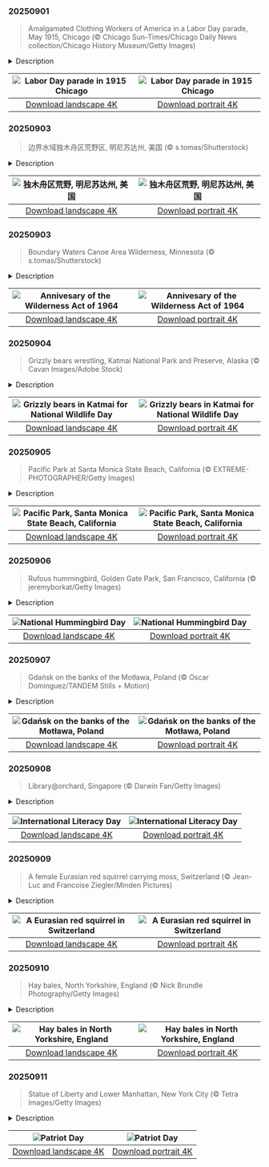 

### 20250901

> Amalgamated Clothing Workers of America in a Labor Day parade, May 1915, Chicago (© Chicago Sun-Times/Chicago Daily News collection/Chicago History Museum/Getty Images)

<details>
<summary>Description</summary>

> May 1915: Chicago buzzes with energy. Streetcars pass brick buildings, shop signs catch the morning light, and the city moves with purpose. But today, something different takes over the streets. The Amalgamated Clothing Workers of America, just months old, march in rows as sharp as the suits they craft. This isn't a quiet debut—it's a statement.
> 
> Formed by tailors and factory workers who broke away from more cautious unions, the Amalgamated brought together recent immigrants, skilled hands, and people tired of 14-hour shifts. In this parade, they're not behind machines—they're out front, holding banners high and showing what collective strength looks like.
> 
> Labor Day became a national holiday in 1894, but by 1915, it was still evolving—part celebration, part protest. Originally created to honor workers' contributions amid demands for fair wages, safer conditions, and shorter workdays, today, it's marked by barbecues, marches, sales, and one last summer break. It's a pause in the calendar that reminds us why time off matters—and a nod to those who keep the country moving.

</details>

| ![Labor Day parade in 1915 Chicago](https://cn.bing.com/th?id=OHR.LaborDayChicago_EN-US3947410593_UHD.jpg&pid=hp&w=400&h=224&rs=1&c=4) | ![Labor Day parade in 1915 Chicago](https://cn.bing.com/th?id=OHR.LaborDayChicago_EN-US3947410593_1080x1920.jpg&pid=hp&w=155&h=315&rs=1&c=4) |
|:---------:|:---------:|
| [Download landscape 4K](https://cn.bing.com/th?id=OHR.LaborDayChicago_EN-US3947410593_UHD.jpg) | [Download portrait 4K](https://cn.bing.com/th?id=OHR.LaborDayChicago_EN-US3947410593_1080x1920.jpg) |

### 20250903

> 边界水域独木舟区荒野区, 明尼苏达州, 美国 (© s.tomas/Shutterstock)

<details>
<summary>Description</summary>

> 这里是位于明尼苏达州东北部的边界水域独木舟荒野区。该区域跨越超过100万英亩，由相互连接的湖泊、河流和针叶林组成。这里的地貌由冰川雕琢的水道、岩石露头和茂密林地交织而成，为驼鹿、狼、鸥鸟及无数其他物种提供了理想栖息地。该地区拥有超过1200英里的皮划艇航线和2000多个露营地，为人们提供了难得的与自然亲密接触、享受宁静的机会。
> 
> 
> 
> 

</details>

| ![独木舟区荒野, 明尼苏达州, 美国](https://cn.bing.com/th?id=OHR.MinnesotaWaters_ZH-CN6078521418_UHD.jpg&pid=hp&w=400&h=224&rs=1&c=4) | ![独木舟区荒野, 明尼苏达州, 美国](https://cn.bing.com/th?id=OHR.MinnesotaWaters_ZH-CN6078521418_1080x1920.jpg&pid=hp&w=155&h=315&rs=1&c=4) |
|:---------:|:---------:|
| [Download landscape 4K](https://cn.bing.com/th?id=OHR.MinnesotaWaters_ZH-CN6078521418_UHD.jpg) | [Download portrait 4K](https://cn.bing.com/th?id=OHR.MinnesotaWaters_ZH-CN6078521418_1080x1920.jpg) |

### 20250903

> Boundary Waters Canoe Area Wilderness, Minnesota (© s.tomas/Shutterstock)

<details>
<summary>Description</summary>

> The Wilderness Act of 1964, passed 61 years ago today, established the legal definition of wilderness in the United States. Its purpose was to preserve areas 'where the earth and its community of life are untrammeled by man.' This landmark legislation created the National Wilderness Preservation System, protecting millions of acres from development, roads, and mechanized use.
> 
> Among the most iconic areas protected under this act is the Boundary Waters Canoe Area Wilderness in northeastern Minnesota. Spanning over one million acres, it is a vast expanse of interconnected lakes, rivers, and boreal forests. The landscape is a mosaic of glacially carved waterways, rocky outcrops, and dense woodlands, offering a haven for moose, wolves, loons, and countless other species. With over 1,200 miles of canoe routes and more than 2,000 campsites, it provides a rare opportunity for solitude and immersion in nature. The Wilderness Act laid the foundation for safeguarding places like the Boundary Waters, ensuring they remain wild and untouched for future generations to experience and cherish.
> 
> 

</details>

| ![Annivesary of the Wilderness Act of 1964](https://cn.bing.com/th?id=OHR.MinnesotaWaters_EN-US4282198656_UHD.jpg&pid=hp&w=400&h=224&rs=1&c=4) | ![Annivesary of the Wilderness Act of 1964](https://cn.bing.com/th?id=OHR.MinnesotaWaters_EN-US4282198656_1080x1920.jpg&pid=hp&w=155&h=315&rs=1&c=4) |
|:---------:|:---------:|
| [Download landscape 4K](https://cn.bing.com/th?id=OHR.MinnesotaWaters_EN-US4282198656_UHD.jpg) | [Download portrait 4K](https://cn.bing.com/th?id=OHR.MinnesotaWaters_EN-US4282198656_1080x1920.jpg) |

### 20250904

> Grizzly bears wrestling, Katmai National Park and Preserve, Alaska (© Cavan Images/Adobe Stock)

<details>
<summary>Description</summary>

> It's time to go wild—responsibly! Today is National Wildlife Day. Let's celebrate the incredible animals that roam, fly, swim, and slither across our planet. It's also a day to honor the work of wildlife sanctuaries, conservationists, and endangered species programs that protect our most vulnerable creatures.
> 
> Among the most iconic of these is the grizzly bear, a symbol of the American wilderness. Young grizzlies like these cubs in Alaska's Katmai National Park often 'play-fight' to build strength, sharpen skills, and establish social bonds. These heavyweight champs can weigh up to 900 pounds and still sprint faster than most humans (up to 35 mph). Once widespread across the western United States, grizzlies now primarily roam Alaska and parts of the Northern Rockies. National Wildlife Day reminds us that keeping their wild spaces safe is key to their survival—and ours. So today, let's honor the wild, protect what's precious, and maybe growl a little in solidarity.
> 
> 

</details>

| ![Grizzly bears in Katmai for National Wildlife Day](https://cn.bing.com/th?id=OHR.WrestlingBears_EN-US4338158114_UHD.jpg&pid=hp&w=400&h=224&rs=1&c=4) | ![Grizzly bears in Katmai for National Wildlife Day](https://cn.bing.com/th?id=OHR.WrestlingBears_EN-US4338158114_1080x1920.jpg&pid=hp&w=155&h=315&rs=1&c=4) |
|:---------:|:---------:|
| [Download landscape 4K](https://cn.bing.com/th?id=OHR.WrestlingBears_EN-US4338158114_UHD.jpg) | [Download portrait 4K](https://cn.bing.com/th?id=OHR.WrestlingBears_EN-US4338158114_1080x1920.jpg) |

### 20250905

> Pacific Park at Santa Monica State Beach, California (© EXTREME-PHOTOGRAPHER/Getty Images)

<details>
<summary>Description</summary>

> When the sun clocks out in streaks of orange, pink, and purple, Santa Monica goes from laid-back to lit up. Literally. With over 3 miles of sand, a historic pier, and the Pacific Coast Highway keeping things scenic, this beach is more than just a pretty shoreline. Let's start with the sand. Wide, clean, and ready for volleyball or just flopping down with a good book, it's ideal for sunbathers and sandcastle architects alike. And yes, 'Baywatch' was filmed along Santa Monica Bay. Feel free to run in slow motion.
> 
> Then there's the Santa Monica Pier. Built in 1909 and still standing tall on wooden legs, it's got an amusement park called Pacific Park, arcade, restaurants, and that famous solar-powered Ferris wheel. Up for more movement? The Marvin Braude Bike Trail, or the Strand, is a 22-mile bike path that zips right through the beach. Rent a cruiser and ride past rollerbladers, dog walkers, and tourists trying to juggle ice cream and selfies. Here, the surf is another draw. Beginners can catch their first wave here, while pros keep an eye on the swells farther out.
> 
> 

</details>

| ![Pacific Park, Santa Monica State Beach, California](https://cn.bing.com/th?id=OHR.SunsetPier_EN-US7261804528_UHD.jpg&pid=hp&w=400&h=224&rs=1&c=4) | ![Pacific Park, Santa Monica State Beach, California](https://cn.bing.com/th?id=OHR.SunsetPier_EN-US7261804528_1080x1920.jpg&pid=hp&w=155&h=315&rs=1&c=4) |
|:---------:|:---------:|
| [Download landscape 4K](https://cn.bing.com/th?id=OHR.SunsetPier_EN-US7261804528_UHD.jpg) | [Download portrait 4K](https://cn.bing.com/th?id=OHR.SunsetPier_EN-US7261804528_1080x1920.jpg) |

### 20250906

> Rufous hummingbird, Golden Gate Park, San Francisco, California (© jeremyborkat/Getty Images)

<details>
<summary>Description</summary>

> They fly backward, dive-bomb rivals, and travel farther than most road trippers. On National Hummingbird Day, meet the rufous hummingbird—photographed in Golden Gate Park, San Francisco, California. The bird, one of nine species in the genus Selasphorus, gets its name from its rusty, reddish-orange feathers. Males flash copper backs and red throat patches that shimmer in the sun. Females are more subdued but still carry streaks of rufous on their sides and tails.
> 
> They may look sweet, but these pollinators are known for their aggressive behavior, often chasing away not just other hummingbirds, but also bees and butterflies. At around 3 inches long, this nectar-seeker is a frequent flyer in the most literal sense. Each year, it migrates from Mexico to Alaska and back—a round-trip of up to 8,000 miles. That's one of the longest migrations relative to body size in the bird world. And here's the kicker: many return to the exact same gardens and feeders year after year.
> 
> Whether you're planting flowers, or peering through binoculars as one zips by, National Hummingbird Day is a good excuse to slow down and marvel at something tiny but mighty.

</details>

| ![National Hummingbird Day](https://cn.bing.com/th?id=OHR.RufousHummer_EN-US7346003108_UHD.jpg&pid=hp&w=400&h=224&rs=1&c=4) | ![National Hummingbird Day](https://cn.bing.com/th?id=OHR.RufousHummer_EN-US7346003108_1080x1920.jpg&pid=hp&w=155&h=315&rs=1&c=4) |
|:---------:|:---------:|
| [Download landscape 4K](https://cn.bing.com/th?id=OHR.RufousHummer_EN-US7346003108_UHD.jpg) | [Download portrait 4K](https://cn.bing.com/th?id=OHR.RufousHummer_EN-US7346003108_1080x1920.jpg) |

### 20250907

> Gdańsk on the banks of the Motława, Poland (© Oscar Dominguez/TANDEM Stills + Motion)

<details>
<summary>Description</summary>

> Where cobbled charm meets coastal cool, Gdańsk is a dynamic city in Poland's Pomorskie province. It is part of Tricity—a metropolitan area along the Gdańsk Bay that includes the neighboring coastal cities of Sopot and Gdynia, along with nearby towns. The city likely takes its name from 'Gdania,' an earlier name for the Motława river that runs through it.
> 
> The city originated as a Slavic fort in the late 10th century and was first recorded in 997, when it came under the early influence of the Polish state. Over the centuries, Gdańsk has experienced Polish, German, and independent rule, each leaving a mark on the region's identity. The Main City draws most visitors, especially to the lively promenade that runs along Ulica Długa (Long Street) and Długi Targ (Long Market). Flanked by decorative gates and lined with stately townhouses rebuilt in 17th-century style, this pedestrian stretch is steeped in charm. Once the ceremonial path for Polish royalty, it's now fondly known as the Royal Route. The path unfolds like a living museum, dotted with historic landmarks like the Highland Gate, Amber Museum, Uphagen's House, Main Town Hall, Neptune's Fountain, and the grand Artus Court.
> 
> 

</details>

| ![Gdańsk on the banks of the Motława, Poland](https://cn.bing.com/th?id=OHR.BlueGdansk_EN-US8032283831_UHD.jpg&pid=hp&w=400&h=224&rs=1&c=4) | ![Gdańsk on the banks of the Motława, Poland](https://cn.bing.com/th?id=OHR.BlueGdansk_EN-US8032283831_1080x1920.jpg&pid=hp&w=155&h=315&rs=1&c=4) |
|:---------:|:---------:|
| [Download landscape 4K](https://cn.bing.com/th?id=OHR.BlueGdansk_EN-US8032283831_UHD.jpg) | [Download portrait 4K](https://cn.bing.com/th?id=OHR.BlueGdansk_EN-US8032283831_1080x1920.jpg) |

### 20250908

> Library@orchard, Singapore (© Darwin Fan/Getty Images)

<details>
<summary>Description</summary>

> Read it and believe it—literacy changes everything. As a basic human right, literacy is a powerful tool that opens the door to greater freedoms and active global citizenship. Recognizing its far-reaching impact, International Literacy Day—observed each year on September 8 since 1967—serves as a reminder of how vital literacy is in building a better, more sustainable future for all. This year, the theme explores literacy in a digital age, where technology continues to reshape how people learn, communicate, and participate in society. As a result, digital engagement has become both a challenge and an opportunity.
> 
> Bringing this vision to life in a youth-centric urban setting, library@orchard at Orchard Gateway in Singapore, featured here, reflects a bold shift in how libraries engage with younger audiences. Spanning two visually distinct levels—The Studio and The Loft—this 18,000-square-foot space holds a curated collection of 100,000 items. Developed in collaboration with students and lecturers from Singapore Polytechnic, this library is a dynamic environment for learning, expression, and creative exploration in the heart of Orchard Road.
> 
> 

</details>

| ![International Literacy Day](https://cn.bing.com/th?id=OHR.OrchardLibrary_EN-US8095609746_UHD.jpg&pid=hp&w=400&h=224&rs=1&c=4) | ![International Literacy Day](https://cn.bing.com/th?id=OHR.OrchardLibrary_EN-US8095609746_1080x1920.jpg&pid=hp&w=155&h=315&rs=1&c=4) |
|:---------:|:---------:|
| [Download landscape 4K](https://cn.bing.com/th?id=OHR.OrchardLibrary_EN-US8095609746_UHD.jpg) | [Download portrait 4K](https://cn.bing.com/th?id=OHR.OrchardLibrary_EN-US8095609746_1080x1920.jpg) |

### 20250909

> A female Eurasian red squirrel carrying moss, Switzerland (© Jean-Luc and Francoise Ziegler/Minden Pictures)

<details>
<summary>Description</summary>

> Quick, clever, and always on the move—meet the Eurasian red squirrel, a leafy treetop resident found across much of Europe and Asia. While it prefers the shelter of forests, this agile creature easily adapts to gardens and parks. It builds its nest, called a drey, high in the fork of a tree using twigs to form a domed structure about 10 to 12 inches wide. The female featured here is gathering moss—one of several soft materials, along with bark, leaves, and grass, that line the nest and turn it into a snug, well-insulated retreat. These rodents may also take over tree hollows or abandoned woodpecker holes when available.
> 
> Typically solitary and quite shy, they rarely share food or space. However, during colder months, it's not uncommon for several individuals to use the same nest to stay warm. Their social organization is shaped by dominance hierarchies, both within and between the sexes. While males aren't always dominant over females, the top-ranking individuals tend to be older and larger. Dominant males also tend to occupy larger home ranges than subordinate males or most females.
> 
> 

</details>

| ![A Eurasian red squirrel in Switzerland](https://cn.bing.com/th?id=OHR.SwissSquirrel_EN-US8185093853_UHD.jpg&pid=hp&w=400&h=224&rs=1&c=4) | ![A Eurasian red squirrel in Switzerland](https://cn.bing.com/th?id=OHR.SwissSquirrel_EN-US8185093853_1080x1920.jpg&pid=hp&w=155&h=315&rs=1&c=4) |
|:---------:|:---------:|
| [Download landscape 4K](https://cn.bing.com/th?id=OHR.SwissSquirrel_EN-US8185093853_UHD.jpg) | [Download portrait 4K](https://cn.bing.com/th?id=OHR.SwissSquirrel_EN-US8185093853_1080x1920.jpg) |

### 20250910

> Hay bales, North Yorkshire, England (© Nick Brundle Photography/Getty Images)

<details>
<summary>Description</summary>

> 'Make hay while the sun shines' may sound like an old proverb, but in farming it's a practical truth. Hay baling plays a crucial role in agriculture worldwide. It involves cutting, drying, and packaging grasses to feed livestock during the colder months. The process depends heavily on the weather: the grass must be dry before it's baled, or it risks molding. Farmers must act quickly once a dry spell arrives, making it a seasonal race.
> 
> The practice of baling dates back centuries, evolving from horse-powered balers of the 1800s to today's high-powered machines that can wrap and eject bales in minutes. In North Yorkshire, England—where today's image was taken—the rolling lowlands and upland meadows create ideal conditions for growing and curing high-quality hay. With grazing livestock such as sheep and cattle making up around 40% of farm holdings, hay is a key feed resource supporting the region's rural economy. So, when you see golden fields dotted with neat, sunlit rolls, you're witnessing the result of careful timing and hard work. It's a tradition that remains as important today as ever.
> 
> 

</details>

| ![Hay bales in North Yorkshire, England](https://cn.bing.com/th?id=OHR.YorkshireHay_EN-US8523120193_UHD.jpg&pid=hp&w=400&h=224&rs=1&c=4) | ![Hay bales in North Yorkshire, England](https://cn.bing.com/th?id=OHR.YorkshireHay_EN-US8523120193_1080x1920.jpg&pid=hp&w=155&h=315&rs=1&c=4) |
|:---------:|:---------:|
| [Download landscape 4K](https://cn.bing.com/th?id=OHR.YorkshireHay_EN-US8523120193_UHD.jpg) | [Download portrait 4K](https://cn.bing.com/th?id=OHR.YorkshireHay_EN-US8523120193_1080x1920.jpg) |

### 20250911

> Statue of Liberty and Lower Manhattan, New York City (© Tetra Images/Getty Images)

<details>
<summary>Description</summary>

> September 11, 2001, began like any other day—until history changed in an instant. Nearly 3,000 innocent lives were lost in the terrorist attacks on the World Trade Center, the Pentagon, and aboard United Airlines Flight 93. Today, on Patriot Day, we honor the fallen and the countless acts of courage that emerged in the face of tragedy, from firefighters and first responders to ordinary citizens who became heroes. At 8:46 AM Eastern Time—the moment the first plane struck the North Tower—Americans observe a moment of silence. Permanent memorials now stand at each of the three sites. Visiting one or volunteering in your community is a meaningful way to participate in the National Day of Service and honor those who continue to serve.
> 
> In Lower Manhattan, where the Twin Towers once stood, One World Trade Center rises as a symbol of resilience. Its height—1,776 feet—is a deliberate reference to the birth of American independence. In New York Harbor, the Statue of Liberty stands watch over the skyline both as a witness to tragedy and a guardian of hope.
> 
> 

</details>

| ![Patriot Day](https://cn.bing.com/th?id=OHR.LibertyManhattan_EN-US8781721086_UHD.jpg&pid=hp&w=400&h=224&rs=1&c=4) | ![Patriot Day](https://cn.bing.com/th?id=OHR.LibertyManhattan_EN-US8781721086_1080x1920.jpg&pid=hp&w=155&h=315&rs=1&c=4) |
|:---------:|:---------:|
| [Download landscape 4K](https://cn.bing.com/th?id=OHR.LibertyManhattan_EN-US8781721086_UHD.jpg) | [Download portrait 4K](https://cn.bing.com/th?id=OHR.LibertyManhattan_EN-US8781721086_1080x1920.jpg) |